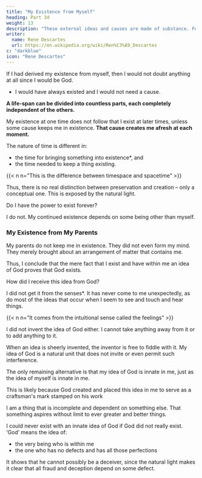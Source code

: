 ```yaml
---
title: "My Existence from Myself"
heading: Part 3d
weight: 13
description: "These external ideas and causes are made of substance. For example, I think that a stone is a substance, or is a thing capable of existing independently"
writer:
  name: Rene Descartes
  url: https://en.wikipedia.org/wiki/Ren%C3%A9_Descartes
c: "darkblue"
icon: "Rene Descartes"
---
```




If I had derived my existence from myself, then I would not doubt<!--  or want or lack --> anything at all since I <!-- ; for I would have given myself all the perfections of which I have any idea. So I --> would be God.
- I would have always existed and I would not need a cause.
<!-- Here is a thought that might seem to undercut that argument.  -->

 <!-- In that case, wouldn’t it follow that there need be no cause for my existence? No, it does not follow. -->

**A life-span can be divided into countless parts, each completely independent of the others.** 

My existence at one time does not follow that I exist at later times, unless some cause keeps me in existence. **That cause creates me afresh at each moment.**

The nature of time is different in:
- the time for <!--  will understand that what it takes to --> bringing something into existence*, and
- the time needed to keep a thing existing. <!--  is also needed to keep it in existence at each moment of its duration.  -->

{{< n n="This is the difference between timespace and spacetime" >}}


Thus, there is no real distinction between preservation and creation – only a conceptual one. This is exposed by the natural light.

Do I have the power to exist forever? 

I do not. My continued existence depends on some being other than myself.

<!-- So I have to ask myself whether I have the power to bring it about that I, who now exist, will still exist a minute from now.  -->

<!-- For since I am nothing but a thinking thing – or anyway that is the only part of me that I am now concerned with – if I had such a power I would undoubtedly be aware of it. 

But I experience no such power, and this shows me quite clearly that  -->



<!-- Perhaps this being is not God, though. Perhaps I was produced by causes less perfect than God, such as my parents. 

No; for as I have said before, it is quite clear that there must be at least as much reality or perfection in the cause as in the effect. 

Therefore, given that I am a thinking thing and have within me some idea of God, the cause of me – whatever it is – must itself be a thinking thing and must have the idea of all the perfections that I attribute to God. What is the cause of this cause of me?

If it is the cause of its own existence, then it is God; for if it has the power of existing through its own strength, then undoubtedly it also has the power of actually possessing all the perfections of which it has an idea – that is, all the perfections that I conceive to be in God.

If on the other hand it gets its existence from another cause, then the question arises all over again regarding this further cause= Does it get its existence from itself or from another cause? Eventually we must reach the ultimate cause, and this will be God.

It is clear enough that this sequence of causes of causes can’t run back to infinity, especially since I am dealing with the cause that not only produced me in the past but also preserves me at the present moment.

One might think this= Several partial causes contributed to my creation; I received the idea of one of the perfections that I attribute to God from one cause, and the idea of another from another.

Each perfection is to be found somewhere in the universe, but no one thing has them all.

That can’t be right, because God’s simplicity – that is, the unity or inseparability of all his attributes – is one of the most important of the perfections that I understand him to have. 

The idea of his perfections as united in a single substance couldn’t have been placed in me by any cause that didn’t also provide me with the ideas of the perfections themselves; for no cause could have made me understand that the perfections are united without at the same time showing me what they are. -->


### My Existence from My Parents

<!-- Lastly, as regards my parents, even if everything I have ever believed about them is true, it is certainly not they who -->

My parents do not keep me in existence. They did not even form my mind. <!-- Insofar as I am a thinking thing, indeed, they did not even make me; --> They merely brought about an arrangement of matter that contains me. <!-- (that is, containing my mind, for that is all I now take myself to be). So my parents can’t be the cause-of-me that I am enquiring about. -->

<!-- Given the failure of every other candidacy for the role of cause of me and of my idea of a most perfect being, I infer that the only successful candidacy is God’s.  -->

Thus, I conclude that the mere fact that I exist and have within me an idea of God proves that God exists.

How did I receive this idea from God? 

I did not get it from the senses*. It has never come to me unexpectedly, as do most of the ideas that occur when I seem to see and touch and hear things. 

{{< n n="It comes from the intuitional sense called the feelings" >}}


I did not invent the idea of God either. I cannot take anything away from it or to add anything to it. 

When an idea is sheerly invented, the inventor is free to fiddle with it. My idea of God is a natural unit that does not invite or even permit such interference. 

The only remaining alternative is that my idea of God is innate in me, just as the idea of myself is innate in me.

This is likely because God created and placed this idea in me to serve as a craftsman's mark stamped on his work<!--  (not that he needed any mark other than the work itself) --> <!-- But the mere fact that God created me is a good reason for thinking that I am somehow made in his image and likeness, and that I perceive that likeness in the same way that I perceive myself.  -->

<!-- When I turn my mind’s eye upon myself, I understand that --> I am a thing that is incomplete and dependent on something else. That something aspires without limit to ever greater and better things. 

<!-- ; but I also understand at the same time that he on whom I depend has within him all those greater things, and hence that he is God. The core of the argument is this= --> 

I could never exist with an innate idea of God if <!-- the nature that I have – that is, containing within me the idea of God – if --> God did not really exist. ‘God’ means the idea of:
- the very being who is within me
- the one who has no defects and has all those perfections<!--  that I can’t grasp but can somehow touch with my thought. -->

It shows that he cannot possibly be a deceiver, since the natural light makes it clear that all fraud and deception depend on some defect.

<!-- But before examining this point more carefully and investigating other truths that may be derived from it, I want to pause here and spend some time contemplating God; to reflect on his attributes and to gaze with wonder and adoration on the beauty of this immense light, so far as the eye of my darkened intellect can bear it.

For just as we believe through faith that the supreme happiness of the next life consists in contemplating the divine majesty, so experience tells us that this same contemplation, though much less perfect, provides the greatest joy we can have in this life.
-->

